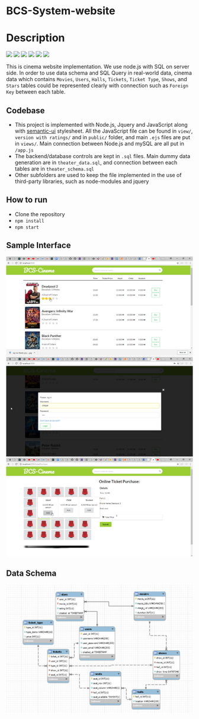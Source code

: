 # BCS-System-website

# Description
![](https://img.shields.io/badge/nodejs-11.2.0-green.svg)
![](https://img.shields.io/badge/npm-6.4.1-red.svg)
![](https://img.shields.io/badge/body_parser%20-1.18.3-blue.svg)
![](https://img.shields.io/badge/express-4.16.3-purple.svg)
![](https://img.shields.io/badge/faker-4.1.0-black.svg)
![](https://img.shields.io/badge/mysql-2.15.0-yellow.svg)


This is cinema website implementation. We use node.js with SQL on server side. In order to use data schema and SQL Query in real-world data, cinema data which contains `Movies`, `Users`, `Halls`, `Tickets`, `Ticket Type`, `Shows`, and `Stars` tables could be represented clearly with connection such as `Foreign Key` between each table. 

## Codebase
* This project is implemented with Node.js, Jquery and JavaScript along with [semantic-ui](https://semantic-ui.com/) stylesheet. All the JavaScript file can be found in `view/`, `version with ratings/` and in `public/` folder, and main `.ejs` files are put in `views/`. Main connection between Node.js and mySQL are all put in `/app.js`
* The backend/database controls are kept in `.sql` files. Main dummy data generation are in `theater_data.sql`, and connection between each tables are in `theater_schema.sql`
* Other subfolders are used to keep the file implemented in the use of third-party libraries, such as node-modules and jquery


## How to run
* Clone the repository
* `npm install`
* `npm start`

## Sample Interface

![alt text](https://raw.githubusercontent.com/bunverdenz/BCS_system/master/landing_page.png)
![alt text](https://raw.githubusercontent.com/bunverdenz/BCS_system/master/login.png)
![alt text](https://raw.githubusercontent.com/bunverdenz/BCS_system/master/buy_ticket.png)


## Data Schema

![alt text](https://raw.githubusercontent.com/bunverdenz/BCS_system/master/schema.png)

